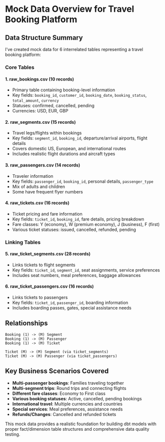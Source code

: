 # Mock Data Overview for Travel Booking Platform

## Data Structure Summary

I've created mock data for 6 interrelated tables representing a travel booking platform:

### Core Tables

#### 1. **raw_bookings.csv** (10 records)
- Primary table containing booking-level information
- Key fields: `booking_id`, `customer_id`, `booking_date`, `booking_status`, `total_amount`, `currency`
- Statuses: confirmed, cancelled, pending
- Currencies: USD, EUR, GBP

#### 2. **raw_segments.csv** (15 records) 
- Travel legs/flights within bookings
- Key fields: `segment_id`, `booking_id`, departure/arrival airports, flight details
- Covers domestic US, European, and international routes
- Includes realistic flight durations and aircraft types

#### 3. **raw_passengers.csv** (14 records)
- Traveler information
- Key fields: `passenger_id`, `booking_id`, personal details, `passenger_type`
- Mix of adults and children
- Some have frequent flyer numbers

#### 4. **raw_tickets.csv** (16 records)
- Ticket pricing and fare information  
- Key fields: `ticket_id`, `booking_id`, fare details, pricing breakdown
- Fare classes: Y (economy), W (premium economy), J (business), F (first)
- Various ticket statuses: issued, cancelled, refunded, pending

### Linking Tables

#### 5. **raw_ticket_segments.csv** (28 records)
- Links tickets to flight segments
- Key fields: `ticket_id`, `segment_id`, seat assignments, service preferences
- Includes seat numbers, meal preferences, baggage allowances

#### 6. **raw_ticket_passengers.csv** (16 records) 
- Links tickets to passengers
- Key fields: `ticket_id`, `passenger_id`, boarding information
- Includes boarding passes, gates, special assistance needs

## Relationships

```
Booking (1) -> (M) Segment
Booking (1) -> (M) Passenger  
Booking (1) -> (M) Ticket

Ticket (M) -> (M) Segment (via ticket_segments)
Ticket (M) -> (M) Passenger (via ticket_passengers)
```

## Key Business Scenarios Covered

- **Multi-passenger bookings**: Families traveling together
- **Multi-segment trips**: Round trips and connecting flights
- **Different fare classes**: Economy to First class
- **Various booking statuses**: Active, cancelled, pending bookings
- **International travel**: Multiple currencies and countries
- **Special services**: Meal preferences, assistance needs
- **Refunds/Changes**: Cancelled and refunded tickets

This mock data provides a realistic foundation for building dbt models with proper fact/dimension table structures and comprehensive data quality testing.
